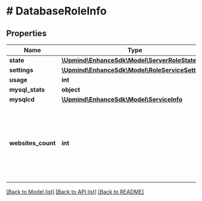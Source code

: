 # # DatabaseRoleInfo

## Properties

Name | Type | Description | Notes
------------ | ------------- | ------------- | -------------
**state** | [**\Upmind\EnhanceSdk\Model\ServerRoleState**](ServerRoleState.md) |  |
**settings** | [**\Upmind\EnhanceSdk\Model\RoleServiceSettings**](RoleServiceSettings.md) |  |
**usage** | **int** |  |
**mysql_stats** | **object** |  |
**mysqlcd** | [**\Upmind\EnhanceSdk\Model\ServiceInfo**](ServiceInfo.md) |  |
**websites_count** | **int** | The number of websites whose databases are assigned to be on this database role. |

[[Back to Model list]](../../README.md#models) [[Back to API list]](../../README.md#endpoints) [[Back to README]](../../README.md)
